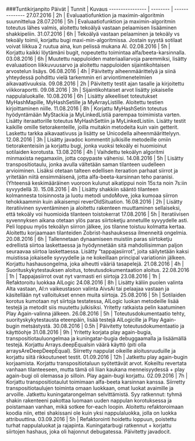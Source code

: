 ###Tuntikirjanpito
Päivät | Tunnit | Kuvaus
---------------- | -------- | --------------
27.07.2016 | 2h | Evaluaatiofunktion ja maximin-algoritmin suunnittelua
28.07.2016 | 5h | Evaluaatiofunktion ja maximin-algoritmin toteutus lähes valmis, aloitettu tekoälyä vastaan pelaamisen lisääminen shakkipeliin.
31.07.2016 | 6h | Tekoälyä  vastaan pelaaminen ja tekoäly vs tekoäly toimii, korjattu bugi maxi-min-algoritmissa. Jostain syystä sotilaat voivat liikkua 2 ruutua aina, kun pelissä mukana AI.
02.08.2016 | 5h | Korjattu kaikki löytämäni bugit, nopeutettu toimintaa alfa/beeta-karsinnalla.
03.08.2016 | 6h | Muutettu nappuloiden materiaaliarvoja paremmiksi, lisätty evaluaatioon liikkuvuusarvo ja aloitettu nappuloiden sijaintikohtaisen arvostelun lisäys.
06.08.2016 | 4h | Päivitetty aiheenmäärittelyä ja siinä yhteydessä pohdittu vielä tarkemmin eri arviontimenetelmien aikavaativuuksia.
09.08.2016 | 2h | Päivitetty testit ajan tasalle ja kirjoitettu viikkoraportti.
09.08.2016 | 3h | Sijaintikohtaiset arvot lisätty jokaiselle nappulaluokalle.
10.08.2016 | 6h | Lisätty alkeelliset toteutukset MyHashMapille, MyHashSetille ja MyArrayListille. Aloitettu testien kirjoittaminen niille.
11.08.2016 | 8h | Korjattu MyHashSetin toteutus hyödyntämään MyStackia ja MyLinkedListiä parempaa toimimista varten. Lisätty iteraattorille toteutus MyHashSettiin ja MyLinkedListiin. Lisätty testit kaikille omille tietorakenteille, joilla muitakin metodeita kuin vain getterit. Laskettu tarkka aikavaativuss ja lisätty se Unicodella aiheenmäärittelyyn.
12.08.2016 | 3h | Lisätty javadoc kommentit julkisille metodeille omiin tietorakenteisiin ja korjattu bugi, jonka vuoksi tekoäly ei huomioinut sotilaiden korotusta.
13.08.2016 | 4h | Vaihdettu tekoälyn algoritmi minmaxista negamaxiin, jotta copypaste vähenisi.
14.08.2016 | 5h | Lisätty transpositiotaulu, jonka avulla vältetään saman tilanteen uudelleen arvioiminen. Lisäksi otetaan talteen edellisen iteraation parhaat siirrot ja yritetään niitä ensimmäisenä, jotta alfa-beeta-karsinnan teho paranisi. (Yhteensä keskimääräinen vuoroon kulunut aikatippui noin 15s:ta noin 7s:iin syvyydellä 3).
15.08.2016 | 4h | Lisätty shakkiin sääntö tilanteen kolmannesta toisinnosta ja luotu metodi undoMove, joka kumoaa siirron tehokkaammin kuin aikaisempi reverOldSituation.
16.08.2016 | 2h | Lisätty iteratiivinen syventäminen ja aloitettu rakenteen muuttaminen sellaiseksi, että tekoäly voi huomioida tilanteen toistokerrat
17.08.2016 | 5h | Iteratiivisen syvennyksen aikana otetaan ylös paras siirtoketju annetullle syvyydelle asti. Peli loppuu myös tekoälyn siirron jälkee, jos tilanne toistuu kolmatta kertaa. Aloitettu korjaamaan tilanteiden Zobrist-hashauksessa ilmenneitä ongelmia.
20.08.2016 | 6h | Tallennetaan dynaamiseen muistiin paras siirtoketju edrellistä siirtoa laskettaessa ja hyödynnetään sitä mahdollisimman paljon seuraavaa siirtoa laskettaessa. Lisätty "tappajasiirrot", joita säilytetään kaksi muistissa jokaiselle syvyydelle ja ne kokeillaan principal variationin jälkeen. Korjattu hashausongelma, joka aiheutti vääriä tasapelejä.
21.08.2016 | 4h | Suorituskykytestauksen aloitus, toteutusdokumentaation aloitus.
22.08.2016 | 1h | Tappajasiirrot ovat nyt varmasti eri siirtoja
23.08.2016 | 1h | Refaktoroitu luokkaa AILogic
24.08.2016 | 8h | Lisätty käliin puolen valinta AIta vastaan, AI:n vaikeustason valinta AivsAi tai pelaajaa vastaan ja käsitellään nyt valloitukset ennen muita siirtoja.
25.08.2016 | 5h | Sotilaiden korotus kumotaan nyt siirtoja testatessa, AILogic luokan metodeille lisää testejä ja metodit siis muutettu julkisiksi. Yritetty ratkaista pelin kaatuminen Play Again-valinna jälkeen.
26.08.2016 | 5h | Toteutusdokumentaatio tehty, suorityskykytestausta eteenpäin, lisää testejä AILogicille ja Play Again-bugin metsästystä.
30.08.2016 | 0.5h | Päivitetty toteutusdokumentaatio ja käyttöohje
31.08.2016 | 9h | Yritetty korjata play again-bugia, transpositiotauluongelmaa ja kuningatar-bugia debuggaamalla ja lisäämällä testejä. Korjattu Arrays.deepEqualsin väärä käyttö (piti olla arraysAreDeepDeepEqual). Siirretty nappulat oikeille aloitusruuduille ja korjattu siitä rikkoutuneet testit.
01.09.2016 | 12h | Jatkettu play again-bugin korjaamista. Korjattu transpositiotaluun syötettävät arvot. Kokeiltu revertata vanhaan tilanteeseen, mutta tämä oli liian kaukana menneisyydessä + play again-bugi oli olemassa jo silloin. Play again-bugi korjattu.
02.09.2016 | 7h | Korjattu transpositiotaulut toimimaan alfa-beeta karsinnan kanssa. Siirretty transpositiotaulujen toiminta omaan luokkaan, omat luokat avaimille ja arvoille. Jatkettu kuningatarongelman selvittämistä. Syy ratkennut: tyhmä shakin rakenteeni pakottaa luomaan uuden nappulan korotuksessa ja poistamaan vanhan, mikä sotkee for-each loopin. Aloitettu refaktoroimaan koodia niin, ettei shakissani ole kuin yksi nappulaluokka, jolla on luokka attribuuttina.
03.09.2016 | 5h | Refaktorointi hoidettu loppuun, poistettu turhat nappulaluokat ja rajapinta. Kuningatarbugi ratkennut + korjattu siirtojen hashaus, joka oli hajonnut debugatessa. Päivitetty javadocit.
